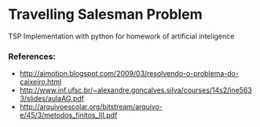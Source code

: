 # Travelling Salesman Problem
TSP Implementation with python for homework of artificial inteligence


### References:
- http://aimotion.blogspot.com/2009/03/resolvendo-o-problema-do-caixeiro.html
- http://www.inf.ufsc.br/~alexandre.goncalves.silva/courses/14s2/ine5633/slides/aulaAG.pdf
- http://arquivoescolar.org/bitstream/arquivo-e/45/3/metodos_finitos_III.pdf
